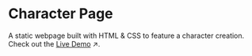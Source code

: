 # Character Page
A static webpage built with HTML & CSS to feature a character creation. Check out the [Live Demo](https://codepen.io/sidneyshafer/full/YzMNjgB) ↗️.
